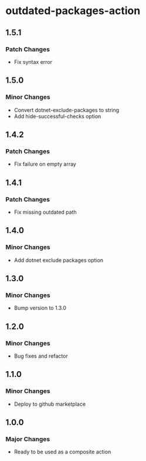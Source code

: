 # outdated-packages-action

## 1.5.1

### Patch Changes

- Fix syntax error

## 1.5.0

### Minor Changes

- Convert dotnet-exclude-packages to string
- Add hide-successful-checks option

## 1.4.2

### Patch Changes

- Fix failure on empty array

## 1.4.1

### Patch Changes

- Fix missing outdated path

## 1.4.0

### Minor Changes

- Add dotnet exclude packages option

## 1.3.0

### Minor Changes

- Bump version to 1.3.0

## 1.2.0

### Minor Changes

- Bug fixes and refactor

## 1.1.0

### Minor Changes

- Deploy to github marketplace

## 1.0.0

### Major Changes

- Ready to be used as a composite action